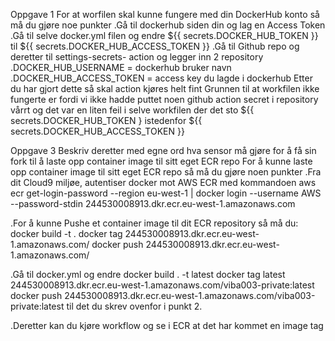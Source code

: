 Oppgave 1
For at worfilen skal kunne fungere med din DockerHub konto så må du gjøre noe punkter
.Gå til dockerhub siden din og lag en Access Token
.Gå til selve docker.yml filen og endre  ${{ secrets.DOCKER_HUB_TOKEN }} til ${{ secrets.DOCKER_HUB_ACCESS_TOKEN }}
.Gå til Github repo og deretter til settings-secrets- action og legger inn 2 repository 
.DOCKER_HUB_USERNAME = dockerhub bruker navn
.DOCKER_HUB_ACCESS_TOKEN = access key du lagde i dockerhub
Etter du har gjort dette så skal action kjøres helt fint
Grunnen til at workfilen ikke fungerte er fordi vi ikke hadde puttet noen github action secret i repository vårrt
og det var en liten feil i selve workfilen der det sto ${{ secrets.DOCKER_HUB_TOKEN } istedenfor ${{ secrets.DOCKER_HUB_ACCESS_TOKEN }}

Oppgave 3 
Beskriv deretter med egne ord hva sensor må gjøre for å få sin fork til å laste opp container image til sitt eget ECR repo
For å kunne laste opp container image til sitt eget ECR repo så må du gjøre noen punkter
.Fra dit Cloud9 miljøe, autentiser docker mot AWS ECR med kommandoen
aws ecr get-login-password --region eu-west-1 | docker login --username AWS --password-stdin 244530008913.dkr.ecr.eu-west-1.amazonaws.com

.For å kunne Pushe et container image til dit ECR repository så må du: 
docker build -t <ditt tagnavn> .
docker tag <ditt tagnavn> 244530008913.dkr.ecr.eu-west-1.amazonaws.com/<ditt ECR repo navn>
docker push 244530008913.dkr.ecr.eu-west-1.amazonaws.com/<ditt ECR repo navn>

.Gå til docker.yml og endre 
          docker build . -t latest 
          docker tag latest 244530008913.dkr.ecr.eu-west-1.amazonaws.com/viba003-private:latest
          docker push 244530008913.dkr.ecr.eu-west-1.amazonaws.com/viba003-private:latest
          til det du skrev ovenfor i punkt 2. 
          
.Deretter kan du kjøre workflow og se i ECR at det har kommet en image tag
